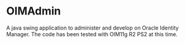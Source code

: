 OIMAdmin
========

A java swing application to administer and develop on Oracle Identity Manager. The code has been tested with OIM11g R2 PS2 at this time.
